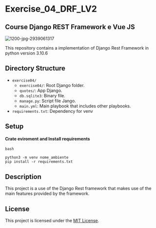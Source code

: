 # Exercise_04_DRF_LV2
## Course Django REST Framework e Vue JS 

![1200-jpg-2939061317](https://github.com/mafrarrix/exercise_04_DRF_LV2/assets/84633068/3ea0df61-784d-4646-b414-22ea7e4224e8)

This repository contains a implementation of Django Rest Framework 
in python version 3.10.6

## Directory Structure

- `exercise04/`
    - `exercise04/`: Root Django folder.
    - `quotes/`: App Django.
    - `db.sqlite3`: Binary file.
    - `manage.py`: Script file Jango.
    - `main.yml`: Main playbook that includes other playbooks.
- `requirements.txt`: Dependency for venv

## Setup
#### Crate eviroment and Install requirements 
`bash`
```
python3 -m venv nome_ambiente 
pip install -r requirements.txt
```

## Description

This project is a use of the Django Rest framework that makes use of the main features provided by the framework.


## License

This project is licensed under the [MIT License](LICENSE).
